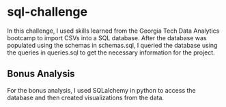 # sql-challenge

In this challenge, I used skills learned from the Georgia Tech Data Analytics bootcamp to import CSVs into a SQL database. After the database was populated using the schemas in schemas.sql, I queried the database using the queries in queries.sql to get the necessary information for the project. 

## Bonus Analysis

For the bonus analysis, I used SQLalchemy in python to access the database and then created visualizations from the data. 